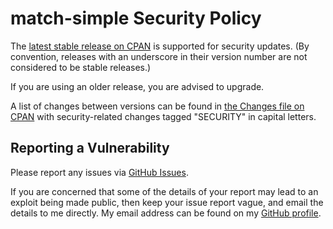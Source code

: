 # match-simple Security Policy

The [latest stable release on CPAN](https://metacpan.org/release/match-simple)
is supported for security updates. (By convention, releases with an underscore
in their version number are not considered to be stable releases.)

If you are using an older release, you are advised to upgrade.

A list of changes between versions can be found in
[the Changes file on CPAN](https://metacpan.org/changes/distribution/match-simple)
with security-related changes tagged "SECURITY" in capital letters.

## Reporting a Vulnerability

Please report any issues via [GitHub Issues](https://github.com/tobyink/p5-match-simple/issues).

If you are concerned that some of the details of your report may lead to an
exploit being made public, then keep your issue report vague, and email the
details to me directly. My email address can be found on my
[GitHub profile](https://github.com/tobyink).
